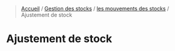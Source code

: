 > [Accueil](../index.md) / [Gestion des stocks](./index.md) / [les mouvements des stocks](./movement.md) / Ajustement de stock

# Ajustement de stock